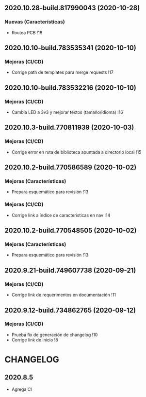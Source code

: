 ## 2020.10.28-build.817990043 (2020-10-28)

### Nuevas (Características)

- Routea PCB !18
## 2020.10.10-build.783535341 (2020-10-10)

### Mejoras (CI/CD)

- Corrige path de templates para merge requests !17
## 2020.10.10-build.783532216 (2020-10-10)

### Mejoras (CI/CD)

- Cambia LED a 3v3 y mejorar textos (tamaño/idioma) !16
## 2020.10.3-build.770811939 (2020-10-03)

### Mejoras (CI/CD)

- Corrige error en ruta de biblioteca apuntada a directorio local !15
## 2020.10.2-build.770586589 (2020-10-02)

### Mejoras (Características)

- Prepara esquemático para revisión !13

### Mejoras (CI/CD)

- Corrige link a índice de características en nav !14
## 2020.10.2-build.770548505 (2020-10-02)

### Mejoras (Características)

- Prepara esquemático para revisión !13
## 2020.9.21-build.749607738 (2020-09-21)

### Mejoras (CI/CD)

- Corrige link de requerimentos en documentación !11
## 2020.9.12-build.734862765 (2020-09-12)

### Mejoras (CI/CD)

- Prueba fix de generación de changelog !10
- Corrige link de inicio !8
# CHANGELOG
## 2020.8.5
- Agrega CI